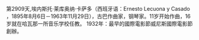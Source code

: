 第2909天,埃内斯托·莱库奥纳·卡萨多（西班牙语：Ernesto Lecuona y Casado ，1895年8月6日－1963年11月29日），古巴作曲家，钢琴家。11岁开始作曲，16岁就在哈瓦那一所音乐学校任教。
1932年：最早的國際電影節威尼斯國際電影節創辦。